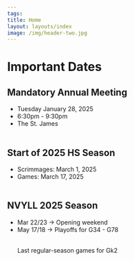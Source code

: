 ```yaml
---
tags:  
title: Home
layout: layouts/index
image: /img/header-two.jpg
---
```


# Important Dates

## Mandatory Annual Meeting
- Tuesday January 28, 2025
- 6:30pm - 9:30pm
- The St. James
<br><br>

<!--
## Adult Spring Training Classes
- TBA
<br><BR>

## Field Training at St. James
- TBA
<br><BR>
-->
## Start of 2025 HS Season
- Scrimmages: March 1, 2025
- Games:      March 17, 2025
<br><BR>

## NVYLL 2025 Season
- Mar 22/23 -> Opening weekend
- May 17/18 -> Playoffs for G34 - G78 <br>
  <span style="padding-left:6em">  <p> Last regular-season games for Gk2 </p></span> 
  <!-- padding was 6em -->
<br><BR>

 


